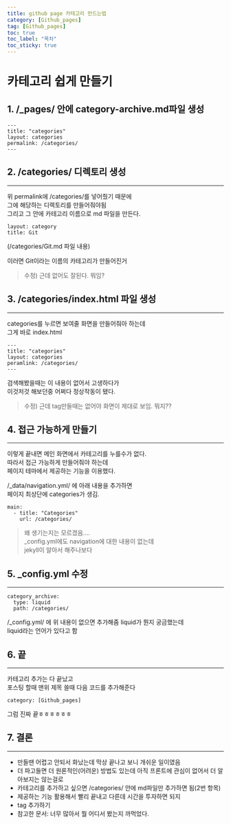 ```yaml
---
title: github page 카테고리 만드는법
category: [Github_pages]
tag: [Github_pages]
toc: true
toc_label: "목차"
toc_sticky: true
---
```


# 카테고리 쉽게 만들기   

## 1. /_pages/ 안에 category-archive.md파일 생성

```
---
title: "categories"
layout: categories
permalink: /categories/
---
```

## 2. /categories/ 디렉토리 생성

***
위  permalink에 /categories/를 넣어줬기 때문에   
그에 해당하는 디렉토리를 만들어줘야됨   
그리고 그 안에 카테고리 이름으로 md 파일을 만든다.   
```
layout: category
title: Git
```
(/categories/Git.md 파일 내용)

이러면 Git이라는 이름의 카테고리가 만들어진거
>수정) 근데 없어도 잘된다. 뭐임?

## 3. /categories/index.html 파일 생성

***
categories를 누르면 보여줄 화면을 만들어줘아 하는데   
그게 바로 index.html
```
---
title: "categories"
layout: categories
peramlink: /categories/
---
```

검색해봤을때는 이 내용이 없어서 고생하다가   
이것저것 해보던중 어쩌다 정상작동이 됐다.
>수정) 근데 tag만들때는 없어야 화면이 제대로 보임. 뭐지??

## 4. 접근 가능하게 만들기

***
이렇게 끝내면 메인 화면에서 카테고리를 누를수가 없다.   
따라서 접근 가능하게 만들어줘야 하는데   
페이지 테마에서 제공하는 기능을 이용했다.

/_data/navigation.yml/ 에 아래 내용을 추가하면   
페이지 최상단에 categories가 생김.   

```
main:
  - title: "Categories"
    url: /categories/
```
> 왜 생기는지는 모르겠음....   
> _config.yml에도 navigation에 대한 내용이 없는데   
> jekyll이 알아서 해주나보다

## 5. _config.yml 수정

***
```
category_archive:
  type: liquid
  path: /categories/
```
/_config.yml/ 에 위 내용이 없으면 추가해줌
liquid가 뭔지 궁금했는데   
liquid라는 언어가 있다고 함

## 6. 끝

***
카테고리 추가는 다 끝났고   
포스팅 할때 맨위 제목 쓸때 다음 코드를 추가해준다
```
category: [Github_pages]
```
그럼 진짜 끝ㅎㅎㅎㅎㅎㅎ

## 7. 결론

***
* 만들땐 어렵고 안되서 화났는데 막상 끝나고 보니 개쉬운 일이였음   
* 더 파고들면 더 원론적인(어려운) 방법도 있는데 아직 프론트에 관심이 없어서 더 알아보지는 않는걸로
* 카테고리를 추가하고 싶으면 /categories/ 안에 md파일만 추가하면 됨(2번 항목)
* 제공하는 기능 활용해서 빨리 끝내고 다른데 시간을 투자하면 되지
* tag 추가하기
* 참고한 문서: 너무 많아서 뭘 어디서 봤는지 까먹었다.
